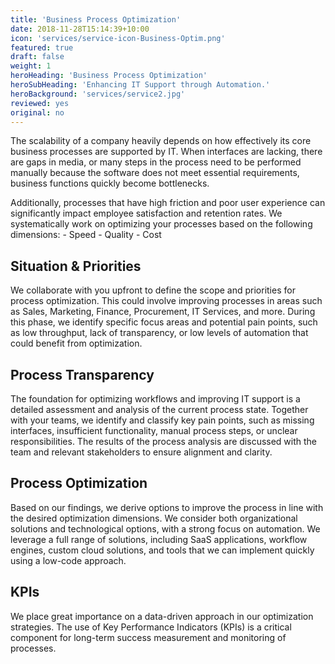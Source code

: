 ```yaml
---
title: 'Business Process Optimization'
date: 2018-11-28T15:14:39+10:00
icon: 'services/service-icon-Business-Optim.png'
featured: true
draft: false
weight: 1
heroHeading: 'Business Process Optimization'
heroSubHeading: 'Enhancing IT Support through Automation.'
heroBackground: 'services/service2.jpg'
reviewed: yes
original: no
---
```


The scalability of a company heavily depends on how effectively its core business processes are supported by IT. When interfaces are lacking, there are gaps in media, or many steps in the process need to be performed manually because the software does not meet essential requirements, business functions quickly become bottlenecks. 

Additionally, processes that have high friction and poor user experience can significantly impact employee satisfaction and retention rates. We systematically work on optimizing your processes based on the following dimensions:
    - Speed
    - Quality
    - Cost 

## Situation & Priorities

We collaborate with you upfront to define the scope and priorities for process optimization. This could involve improving processes in areas such as Sales, Marketing, Finance, Procurement, IT Services, and more. During this phase, we identify specific focus areas and potential pain points, such as low throughput, lack of transparency, or low levels of automation that could benefit from optimization.

## Process Transparency

The foundation for optimizing workflows and improving IT support is a detailed assessment and analysis of the current process state. Together with your teams, we identify and classify key pain points, such as missing interfaces, insufficient functionality, manual process steps, or unclear responsibilities. The results of the process analysis are discussed with the team and relevant stakeholders to ensure alignment and clarity.

## Process Optimization

Based on our findings, we derive options to improve the process in line with the desired optimization dimensions. We consider both organizational solutions and technological options, with a strong focus on automation. We leverage a full range of solutions, including SaaS applications, workflow engines, custom cloud solutions, and tools that we can implement quickly using a low-code approach.

## KPIs

We place great importance on a data-driven approach in our optimization strategies. The use of Key Performance Indicators (KPIs) is a critical component for long-term success measurement and monitoring of processes.
